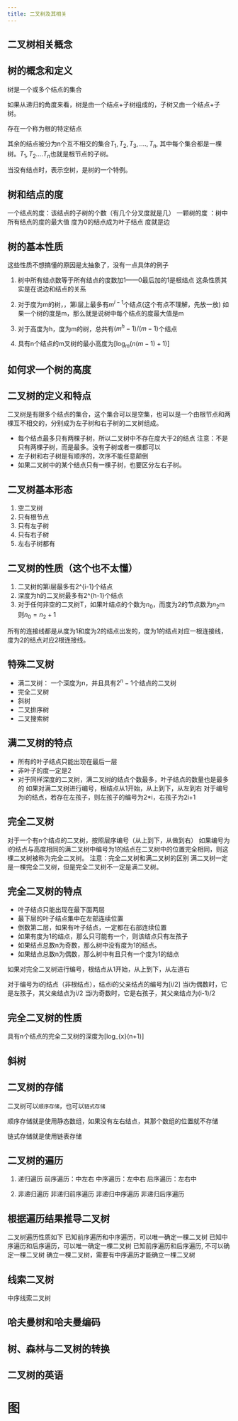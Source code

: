 ```yaml
---
title: 二叉树及其相关
---
```



## 二叉树相关概念


## 树的概念和定义
树是一个或多个结点的集合

如果从递归的角度来看，树是由一个结点+子树组成的，子树又由一个结点+子树。

存在一个称为根的特定结点

其余的结点被分为n个互不相交的集合$T_{1}, T_{2}, T_{3}, ...., T_{n}$, 其中每个集合都是一棵树。$T_{1}, T_{2}....T_{n}$也就是根节点的子树。

当没有结点时，表示空树，是树的一个特例。


## 树和结点的度
一个结点的度：该结点的子树的个数（有几个分叉度就是几）
一颗树的度  ：树中所有结点的度的最大值
度为0的结点成为叶子结点
度就是边

## 树的基本性质

这些性质不想搞懂的原因是太抽象了，没有一点具体的例子

1. 树中所有结点数等于所有结点的度数加1——0最后加的1是根结点
这条性质其实是在说边和结点的关系

2. 对于度为m的树，，第i层上最多有$m^{i-1}$个结点(这个有点不理解，先放一放)
如果一个树的度是m，那么就是说树中每个结点的度最大值是m
3. 对于高度为h，度为m的树，总共有$(m^{h}-1)/(m-1)$个结点
4. 具有n个结点的m叉树的最小高度为$[\log_m {(n(m-1)+1)}]$


## 如何求一个树的高度



## 二叉树的定义和特点

二叉树是有限多个结点的集合，这个集合可以是空集，也可以是一个由根节点和两棵互不相交的，分别成为左子树和右子树的二叉树组成。

* 每个结点最多只有两棵子树，所以二叉树中不存在度大于2的结点
注意：不是只有两棵子树，而是最多。没有子树或者一棵都可以
* 左子树和右子树是有顺序的，次序不能任意颠倒
* 如果二叉树中的某个结点只有一棵子树，也要区分左右子树。
## 二叉树基本形态
1. 空二叉树
2. 只有根节点
3. 只有左子树
4. 只有右子树
5. 左右子树都有

## 二叉树的性质（这个也不太懂）
1. 二叉树的第i层最多有2^{i-1}个结点
2. 深度为h的二叉树最多有2^{h-1}个结点
3. 对于任何非空的二叉树T，如果叶结点的个数为$n_{0}$，而度为2的节点数为$n_{2}$m 则$n_{0} = n_{2} + 1$

所有的连接线都是从度为1和度为2的结点出发的，度为1的结点对应一根连接线，度为2的结点对应2根连接线。

## 特殊二叉树

* 满二叉树： 一个深度为n，并且具有$2^{n}-1$个结点的二叉树
* 完全二叉树
* 斜树
* 二叉排序树
* 二叉搜索树

## 满二叉树的特点
* 所有的叶子结点只能出现在最后一层
* 非叶子的度一定是2
* 对于同样深度的二叉树，满二叉树的结点个数最多，叶子结点的数量也是最多的
如果对满二叉树进行编号，根结点从1开始，从上到下，从左到右
对于编号为i的结点，若存在左孩子，则左孩子的编号为2*i，右孩子为2i+1

## 完全二叉树
对于一个有n个结点的二叉树，按照层序编号（从上到下，从做到右）
如果编号为i的结点与高度相同的满二叉树中编号为1的结点在二叉树中的位置完全相同，则这棵二叉树被称为完全二叉树。
注意：完全二叉树和满二叉树的区别
满二叉树一定是一棵完全二叉树，但是完全二叉树不一定是满二叉树。


## 完全二叉树的特点
* 叶子结点只能出现在最下面两层
* 最下层的叶子结点集中在左部连续位置
* 倒数第二层，如果有叶子结点，一定都在右部连续位置
* 如果有度为1的结点，那么只可能有一个，则该结点只有左孩子
* 如果结点总数n为奇数，那么树中没有度为1的结点。
* 如果结点总数n为偶数，那么树中有且只有一个度为1的结点

如果对完全二叉树进行编号，根结点从1开始，从上到下，从左道右

对于编号为i的结点（非根结点），结点i的父亲结点的编号为[i/2]
当i为偶数时，它是左孩子，其父亲结点为i/2
当i为奇数时，它是右孩子，其父亲结点为(i-1)/2

## 完全二叉树的性质
具有n个结点的完全二叉树的深度为[log_{x}(n+1)]


## 斜树



## 二叉树的存储
二叉树可以`顺序存储`，也可以`链式存储`

顺序存储就是使用静态数组，如果没有左右结点，其那个数组的位置就不存储

链式存储就是使用链表存储

## 二叉树的遍历

1. 递归遍历
前序遍历：中左右
中序遍历：左中右
后序遍历：左右中

2. 非递归遍历
非递归前序遍历
非递归中序遍历
非递归后序遍历

## 根据遍历结果推导二叉树

二叉树遍历性质如下
已知前序遍历和中序遍历，可以唯一确定一棵二叉树
已知中序遍历和后序遍历，可以唯一确定一棵二叉树
已知前序遍历和后序遍历, 不可以确定一棵二叉树
确立一棵二叉树，需要有中序遍历才能确立一棵二叉树



## 线索二叉树
中序线索二叉树

## 哈夫曼树和哈夫曼编码

## 树、森林与二叉树的转换

## 二叉树的英语


# 图


